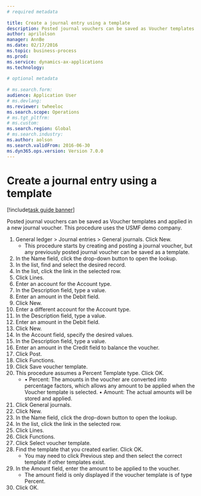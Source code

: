 ```yaml
--- 
# required metadata 
 
title: Create a journal entry using a template
description: Posted journal vouchers can be saved as Voucher templates and applied in a new journal voucher. 
author: aprilolson
manager: AnnBe 
ms.date: 02/17/2016
ms.topic: business-process 
ms.prod:  
ms.service: dynamics-ax-applications 
ms.technology:  
 
# optional metadata 
 
# ms.search.form:   
audience: Application User 
# ms.devlang:  
ms.reviewer: twheeloc
ms.search.scope: Operations 
# ms.tgt_pltfrm:  
# ms.custom:  
ms.search.region: Global
# ms.search.industry: 
ms.author: aolson
ms.search.validFrom: 2016-06-30 
ms.dyn365.ops.version: Version 7.0.0 
---
```

# Create a journal entry using a template

[!include[task guide banner](../../includes/task-guide-banner.md)]

Posted journal vouchers can be saved as Voucher templates and applied in a new journal voucher. This procedure uses the USMF demo company.

1. General ledger > Journal entries > General journals. Click New.
    * This procedure starts by creating and posting a journal voucher, but any previously posted journal voucher can be saved as a template.  
2. In the Name field, click the drop-down button to open the lookup.
3. In the list, find and select the desired record.
4. In the list, click the link in the selected row.
5. Click Lines.
6. Enter an account for the Account type.
7. In the Description field, type a value.
8. Enter an amount in the Debit field.
9. Click New.
10. Enter a different account for the Account type.
11. In the Description field, type a value.
12. Enter an amount in the Debit field.
13. Click New.
14. In the Account field, specify the desired values.
15. In the Description field, type a value.
16. Enter an amount in the Credit field to balance the voucher.
17. Click Post.
18. Click Functions.
19. Click Save voucher template.
20. This procedure assumes a Percent Template type. Click OK.
    * • Percent: The amounts in the voucher are converted into percentage factors, which allows any amount to be applied when the Voucher template is selected.  • Amount: The actual amounts will be stored and applied.  
21. Click General journals.
22. Click New.
23. In the Name field, click the drop-down button to open the lookup.
24. In the list, click the link in the selected row.
25. Click Lines.
26. Click Functions.
27. Click Select voucher template.
28. Find the template that you created earlier. Click OK.
    * You may need to click Previous step and then select the correct template if other templates exist.  
29. In the Amount field, enter the amount to be applied to the voucher.
    * The amount field is only displayed if the voucher template is of type Percent.  
30. Click OK.

